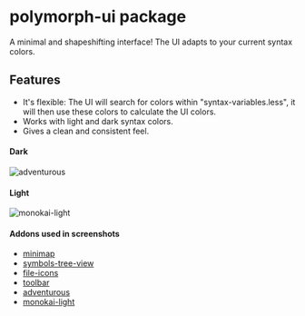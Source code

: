 # polymorph-ui package

A minimal and shapeshifting interface! The UI adapts to your current syntax colors.

## Features

* It's flexible: The UI will search for colors within "syntax-variables.less", it will then use these colors to calculate the UI colors.
* Works with light and dark syntax colors.
* Gives a clean and consistent feel.

#### Dark
![adventurous](http://i.imgur.com/oqaW46z.png)

#### Light
![monokai-light](http://i.imgur.com/0PbseGA.png)

#### Addons used in screenshots
* [minimap](https://atom.io/packages/minimap)
* [symbols-tree-view](https://atom.io/packages/symbols-tree-view)
* [file-icons](https://atom.io/packages/file-icons)
* [toolbar](https://atom.io/packages/toolbar)
* [adventurous](https://atom.io/packages/adventurous-syntax)
* [monokai-light](https://atom.io/packages/monokai-light)
